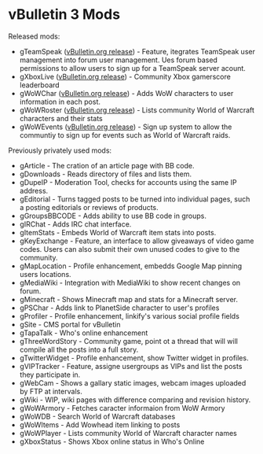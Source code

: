 # vBulletin 3 Mods

Released mods:

* gTeamSpeak ([vBulletin.org release](https://www.vbulletin.org/forum/showthread.php?t=122221)) - Feature, itegrates TeamSpeak user management into forum user management. Ues forum based permissions to allow users to sign up for a TeamSpeak server acount.
* gXboxLive ([vBulletin.org release](https://www.vbulletin.org/forum/showthread.php?t=139958)) - Community Xbox gamerscore leaderboard 
* gWoWChar ([vBulletin.org release](https://www.vbulletin.org/forum/showthread.php?t=141455)) - Adds WoW characters to user information in each post.
* gWoWRoster ([vBulletin.org release](https://www.vbulletin.org/forum/showthread.php?t=170605)) - Lists community World of Warcraft characters and their stats
* gWoWEvents ([vBulletin.org release](https://www.vbulletin.org/forum/showthread.php?t=170592)) - Sign up system to allow the communtiy to sign up for events such as World of Warcraft raids. 

Previously privately used mods:

* gArticle - The cration of an article page with BB code.
* gDownloads - Reads directory of files and lists them.
* gDupeIP - Moderation Tool, checks for accounts using the same IP address.
* gEditorial - Turns tagged posts to be turned into individual pages, such a posting editorials or reviews of products.
* gGroupsBBCODE - Adds ability to use BB code in groups.
* gIRChat - Adds IRC chat interface.
* gItemStats - Embeds World of Warcraft item stats into posts.
* gKeyExchange - Feature, an interface to allow giveaways of video game codes. Users can also submit their own unused codes to give to the community.
* gMapLocation - Profile enhancement, embedds Google Map pinning users locations.
* gMediaWiki - Integration with MediaWiki to show recent changes on forum.
* gMinecraft - Shows Minecraft map and stats for a Minecraft server.
* gPSChar - Adds link to PlanetSide character to user's profiles
* gProfiler - Profile enhancement, linkify's various social profile fields
* gSite - CMS portal for vBulletin
* gTapaTalk - Who's online enhancement
* gThreeWordStory - Community game, point ot a thread that will will compile all the posts into a full story.
* gTwitterWidget - Profile enhancement, show Twitter widget in profiles.
* gVIPTracker - Feature, assigne usergroups as VIPs and list the posts they participate in.
* gWebCam - Shows a gallary static images, webcam images uploaded by FTP at intervals.
* gWiki - WIP, wiki pages with difference comparing and revision history.
* gWoWArmory - Fetches caracter informaion from WoW Armory
* gWoWDB - Search World of Warcraft databases
* gWoWItems - Add Wowhead item linking to posts
* gWoWPlayer - Lists community World of Warcraft character names
* gXboxStatus - Shows Xbox online status in Who's Online

